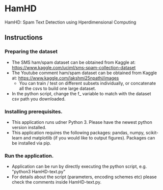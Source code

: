# HamHD
HamHD: Spam Text Detection using Hperdimensional Computing

## Instructions

### Preparing the dataset
 - The SMS ham/spam dataset can be obtained from Kaggle at: https://www.kaggle.com/uciml/sms-spam-collection-dataset
 - The Youtube comment ham/spam dataset can be obtained from Kaggle at: https://www.kaggle.com/lakshmi25npathi/images 
   - You can train / test on different subsets individually, or concatenate all the csvs to build one large dataset.
 - In the python script, change the f_ variable to match with the dataset csv path you downloaded.


### Installing prerequisites.
 - This application runs udner Python 3. Please have the newest python version installed.
 - This application requires the following packages: pandas, numpy, scikit-learn and matplotlib (if you would like to output figures). Packages can be installed via pip.


### Run the application.
 - Application can be run by directly executing the python script, e.g. "python3 HamHD-text.py"
 - For details about the script (parameters, encoding schemes etc) please check the comments inside HamHD-text.py.
